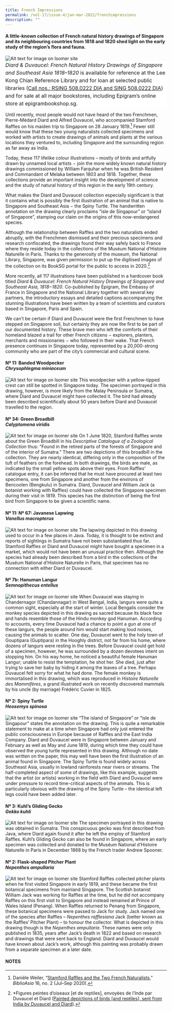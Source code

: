 ```yaml
---
title: French Impressions
permalink: /vol-17/issue-4/jan-mar-2022/frenchimpressions
description: ""
---
```

#### A little-known collection of French natural history drawings of Singapore and its neighbouring countries from 1818 and 1820 shed light on the early study of the region’s flora and fauna.

![Alt text for image on Isomer site](/images/vol-17-issue-4/diard-duvaucel/DiardDuvaucel2.jpg)
<span style="background-color: white; display:block; font-size:1rem; line-height:1.5rem;"><i>Diard & Duvaucel: French Natural History Drawings of Singapore and Southeast Asia 1818–1820</i> is available for reference at the Lee Kong Chian Reference Library and for loan at selected public libraries ([Call nos.: RSING 508.0222 DIA and SING 508.0222 DIA](https://eservice.nlb.gov.sg/item_holding.aspx?bid=205457695)) and for sale at all major bookstores, including Epigram’s online store at epigrambookshop.sg.</span>


Until recently, most people would not have heard of the two Frenchmen, Pierre-Médard Diard and Alfred Duvaucel, who accompanied Stamford Raffles on his maiden trip to Singapore on 28 January 1819.[^1] Fewer still would know that these two young naturalists collected specimens and worked with artists to create drawings of animals and plants at the various locations they ventured to, including Singapore and the surrounding region as far away as India.

Today, these 117 lifelike colour illustrations – mostly of birds and artfully drawn by unnamed local artists − join the more widely known natural history drawings commissioned by William Farquhar when he was British Resident and Commandant of Melaka between 1803 and 1818. Together, these collections provide an important insight into the development of science and the study of natural history of this region in the early 19th century.

What makes the Diard and Duvaucel collection especially significant is that it contains what is possibly the first illustration of an animal that is native to Singapore and Southeast Asia − the Spiny Turtle. The handwritten annotation on the drawing clearly proclaims “isle de Singapour” or “island of Singapore”, stamping our claim on the origins of this now-endangered species. 

Although the relationship between Raffles and the two naturalists ended abruptly, with the Frenchmen dismissed and their precious specimens and research confiscated, the drawings found their way safely back to France where they reside today in the collections of the Muséum National d’Histoire Naturelle in Paris. Thanks to the generosity of the museum, the National Library, Singapore, was given permission to put up the digitised images of the collection on its BookSG portal for the public to access in 2020.[^2]

More recently, all 117 illustrations have been published in a hardcover book titled *Diard & Duvaucel: French Natural History Drawings of Singapore and Southeast Asia, 1818−1820*. Co-published by Epigram, the Embassy of France in Singapore and the National Library together with several key partners, the introductory essays and detailed captions accompanying the stunning illustrations have been written by a team of scientists and curators based in Singapore, Paris and Spain. 

We can’t be certain if Diard and Duvaucel were the first Frenchmen to have stepped on Singapore soil, but certainly they are now the first to be part of our documented history. These brave men who left the comforts of their homeland blazed a trail for other French citizens − explorers, planters, merchants and missionaries − who followed in their wake. That French presence continues in Singapore today, represented by a 20,000-strong community who are part of the city’s commercial and cultural scene. 


#### **Nº 11: Banded Woodpecker <br>*Chrysophlegma miniaceum***

![Alt text for image on Isomer site](/images/vol-17-issue-4/diard-duvaucel/Banded%20Woodpecker.jpg)
This woodpecker with a yellow-tipped crest can still be spotted in Singapore today. The specimen portrayed in this drawing, however, is more likely from the Malay Peninsula or Sumatra, where Diard and Duvaucel might have collected it. The bird had already been described scientifically about 50 years before Diard and Duvaucel travelled to the region.

#### **Nº 34: Green Broadbill <br>*Calyptomena viridis***

![Alt text for image on Isomer site](/images/vol-17-issue-4/diard-duvaucel/Green%20Broadbill2.jpg)
On 1 June 1820, Stamford Raffles wrote about the Green Broadbill in his *Descriptive Catalogue of a Zoological Collection* thus: “Found in the retired parts of the forests of Singapore and of the interior of Sumatra.” There are two depictions of this broadbill in the collection. They are nearly identical, differing only in the composition of the tuft of feathers on the forehead. In both drawings, the birds are male, as indicated by the small yellow spots above their eyes. From Raffles’ catalogue entry, it can be inferred that he must have procured at least two specimens, one from Singapore and another from the environs of Bencoolen (Bengkulu) in Sumatra. Diard, Duvaucel and William Jack (a botanist working with Raffles) could have collected the Singapore specimen during their visit in 1819. This species has the distinction of being the first bird from Singapore to be given a scientific name.

#### **Nº 11: Nº 67: Javanese Lapwing<br>*Vanellus macropterus***

![Alt text for image on Isomer site](/images/vol-17-issue-4/diard-duvaucel/Javanese%20Lapwing.jpg)
The lapwing depicted in this drawing used to occur in a few places in Java. Today, it is thought to be extinct and reports of sightings in Sumatra have not been substantiated thus far. Stamford Raffles or Diard and Duvaucel might have bought a specimen in a market, which would not have been an unusual practice then. Although the species had already been described from a bird in the collections of the Muséum National d’Histoire Naturelle in Paris, that specimen has no connection with either Diard or Duvaucel.

#### **Nº 7b: Hanuman Langur<br>*Semnopithecus entellus***

![Alt text for image on Isomer site](/images/vol-17-issue-4/diard-duvaucel/Hanuman%20Langur.jpg)
When Duvaucel was staying in Chandernagor (Chandannagar) in West Bengal, India, langurs were quite a common sight, especially at the start of winter. Local Bengalis consider the monkey species depicted in this drawing as sacred because its black face and hands resemble those of the Hindu monkey god Hanuman. According to accounts, every time Duvaucel had a chance to point a gun at one of these langurs, the people around him would start making loud noises, causing the animals to scatter. One day, Duvaucel went to the holy town of Gouptipara (Guptipara) in the Hooghly district, not far from his home, where dozens of langurs were resting in the trees. Before Duvaucel could get hold of a specimen, however, he was surrounded by a dozen devotees intent on stopping him. On his way home, he noticed a beautiful female Hanuman Langur; unable to resist the temptation, he shot her. She died, just after trying to save her baby by hiding it among the leaves of a tree. Perhaps Duvaucel felt sorry for what he had done. The female monkey is immortalised in this drawing, which was reproduced in *Histoire Naturelle des Mammifères*, a grand illustrated work on recently discovered mammals by his uncle (by marriage) Frédéric Cuvier in 1825.

#### **Nº 2: Spiny Turtle<br>*Heosemys spinosa***

![Alt text for image on Isomer site](/images/vol-17-issue-4/diard-duvaucel/Spiny%20Turtle.jpg)
“The island of Singapore” or “isle de Singapour” states the annotation on the drawing. This is quite a remarkable statement to make at a time when Singapore had only just entered the public consciousness in Europe because of Raffles and the East India Company. Diard and Duvaucel were in Singapore between January and February as well as May and June 1819, during which time they could have observed the young turtle represented in this drawing. Although no date was written on the paper, this may well have been the first illustration of an animal found in Singapore. The Spiny Turtle is found widely across Southeast Asia, usually in lowland rainforests near rivers or streams. The half-completed aspect of some of drawings, like this example, suggests that the artist (or artists) working in the field with Diard and Duvaucel were under pressure to record time-critical aspects of the animals. This is particularly obvious with the drawing of the Spiny Turtle – the identical left legs could have been added later.


#### **Nº 3: Kuhl’s Gliding Gecko<br>*Gekko kuhli***

![Alt text for image on Isomer site](/images/vol-17-issue-4/diard-duvaucel/Kuhls%20Gliding%20Gecko3.jpg)
The specimen portrayed in this drawing was obtained in Sumatra. This conspicuous gecko was first described from Java, where Diard again found it after he left the employ of Stamford Raffles. Kuhl’s Gliding Gecko can also be found in Singapore, where an early specimen was collected and donated to the Muséum National d’Histoire Naturelle in Paris in December 1868 by the French trader Andrew Spooner.


#### **Nº 2: Flask-shaped Pitcher Plant<br>*Nepenthes ampullaria***

![Alt text for image on Isomer site](/images/vol-17-issue-4/diard-duvaucel/Flask-shaped%20Pitcher2.jpg)
Stamford Raffles collected pitcher plants when he first visited Singapore in early 1819, and these became the first botanical specimens from mainland Singapore. The Scottish botanist William Jack was working for Raffles at the time, but he did not accompany Raffles on this first visit to Singapore and instead remained at Prince of Wales Island (Penang). When Raffles returned to Penang from Singapore, these botanical specimens were passed to Jack for study. Jack named one of the species after Raffles – *Nepenthes rafflesiana* Jack (better known as the Raffles’ Pitcher Plant) – to honour the collector. What is depicted in this drawing though is the *Nepenthes ampullaria*. These names were only published in 1835, years after Jack’s death in 1822 and based on research and drawings that were sent back to England. Diard and Duvaucel would have known about Jack’s work, although this painting was probably drawn from a separate specimen at a later date.



#### **NOTES**

[^1]: Danièle Weiler, “[Stamford Raffles and the Two French Naturalists](https://biblioasia.nlb.gov.sg/vol-16/issue-2/jul-sep-2020/raffles),” *BiblioAsia* 16, no. 2 (Jul–Sep 2020).

[^2]: *Figures peintes d’oiseaux [et de reptiles], envoyées de l’Inde par Duvaucel et Diard ([Painted depictions of birds [and reptiles], sent from India by Duvaucel and Diard](https://eresources.nlb.gov.sg/printheritage/detail/c908d4fd-4e4b-441d-bdab-48c9eb69d0c1.aspx)).
